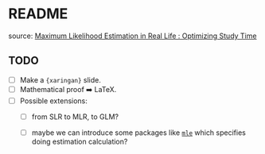 # README

source: [Maximum Likelihood Estimation in Real Life : Optimizing Study Time](https://towardsdatascience.com/maximum-likelihood-estimation-in-real-life-optimizing-study-time-d5cc083d25b4)

## TODO

- [ ] Make a `{xaringan}` slide.
- [ ] Mathematical proof ➡️ LaTeX.
- [ ] Possible extensions: 
  - [ ] from SLR to MLR, to GLM?
  - [ ] maybe we can introduce some packages like [`mle`](https://stat.ethz.ch/R-manual/R-patched/library/stats4/html/mle.html) which specifies doing estimation calculation?



